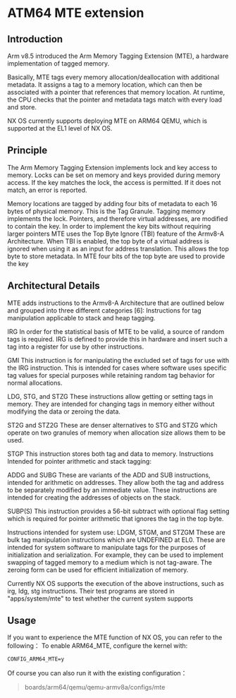 ATM64 MTE extension
===================

Introduction
------------

Arm v8.5 introduced the Arm Memory Tagging Extension (MTE), a hardware
implementation of tagged memory.

Basically, MTE tags every memory allocation/deallocation with additional
metadata. It assigns a tag to a memory location, which can then be
associated with a pointer that references that memory location. At
runtime, the CPU checks that the pointer and metadata tags match with
every load and store.

NX OS currently supports deploying MTE on ARM64 QEMU, which is supported
at the EL1 level of NX OS.

Principle
---------

The Arm Memory Tagging Extension implements lock and key access to
memory. Locks can be set on memory and keys provided during memory
access. If the key matches the lock, the access is permitted. If it does
not match, an error is reported.

Memory locations are tagged by adding four bits of metadata to each 16
bytes of physical memory. This is the Tag Granule. Tagging memory
implements the lock. Pointers, and therefore virtual addresses, are
modified to contain the key. In order to implement the key bits without
requiring larger pointers MTE uses the Top Byte Ignore (TBI) feature of
the Armv8-A Architecture. When TBI is enabled, the top byte of a virtual
address is ignored when using it as an input for address translation.
This allows the top byte to store metadata. In MTE four bits of the top
byte are used to provide the key

Architectural Details
---------------------

MTE adds instructions to the Armv8-A Architecture that are outlined
below and grouped into three different categories \[6\]: Instructions
for tag manipulation applicable to stack and heap tagging.

IRG In order for the statistical basis of MTE to be valid, a source of
random tags is required. IRG is defined to provide this in hardware and
insert such a tag into a register for use by other instructions.

GMI This instruction is for manipulating the excluded set of tags for
use with the IRG instruction. This is intended for cases where software
uses specific tag values for special purposes while retaining random tag
behavior for normal allocations.

LDG, STG, and STZG These instructions allow getting or setting tags in
memory. They are intended for changing tags in memory either without
modifying the data or zeroing the data.

ST2G and STZ2G These are denser alternatives to STG and STZG which
operate on two granules of memory when allocation size allows them to be
used.

STGP This instruction stores both tag and data to memory. Instructions
Intended for pointer arithmetic and stack tagging:

ADDG and SUBG These are variants of the ADD and SUB instructions,
intended for arithmetic on addresses. They allow both the tag and
address to be separately modified by an immediate value. These
instructions are intended for creating the addresses of objects on the
stack.

SUBP(S) This instruction provides a 56-bit subtract with optional flag
setting which is required for pointer arithmetic that ignores the tag in
the top byte.

Instructions intended for system use: LDGM, STGM, and STZGM These are
bulk tag manipulation instructions which are UNDEFINED at EL0. These are
intended for system software to manipulate tags for the purposes of
initialization and serialization. For example, they can be used to
implement swapping of tagged memory to a medium which is not tag-aware.
The zeroing form can be used for efficient initialization of memory.

Currently NX OS supports the execution of the above instructions, such
as irg, ldg, stg instructions. Their test programs are stored in
\"apps/system/mte\" to test whether the current system supports

Usage
-----

If you want to experience the MTE function of NX OS, you can refer to
the following： To enable ARM64\_MTE, configure the kernel with:

    CONFIG_ARM64_MTE=y

Of course you can also run it with the existing configuration：

> boards/arm64/qemu/qemu-armv8a/configs/mte
